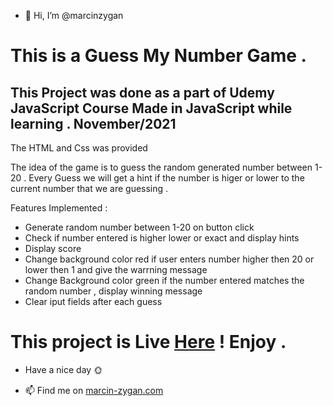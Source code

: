 - 👋 Hi, I’m @marcinzygan 

# This is a Guess My Number Game . 
This Project was done as a part of Udemy JavaScript Course
Made in JavaScript while learning . November/2021
---------------------------
The HTML and Css was provided 

The idea of the game is to guess the random generated number between 1-20 .
Every Guess we will get a hint if the number is higer or lower to the current number that we are guessing .


Features Implemented :
- Generate random number between 1-20 on button click 
- Check if number entered is higher lower or exact and display hints 
- Display score 
- Change background color red if user enters number higher then 20 or lower then 1 and give the warrning message 
- Change Background color green if the number entered matches the random number , display winning message 
- Clear iput fields after each guess

# This project is Live <a href="https://js-countdown-time.netlify.app">Here</a> ! Enjoy .

- Have a nice day 🌞



- 📫 Find me on <a href="https://marcin-zygan.com">marcin-zygan.com</a>